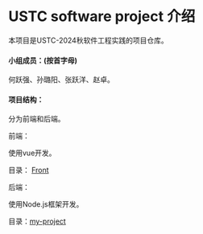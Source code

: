 # USTC software project 介绍

本项目是USTC-2024秋软件工程实践的项目仓库。

#### 小组成员：(按首字母)

何跃强、孙璐阳、张跃洋、赵卓。

#### 项目结构：

分为前端和后端。

前端：

使用vue开发。

目录：
[Front](/vue-frontend/)

后端：

使用Node.js框架开发。


目录：[my-project](/my-project/)